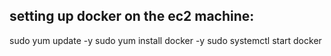 ## setting up docker on the ec2 machine:
  sudo yum update -y
  sudo yum install docker -y
  sudo systemctl start docker
